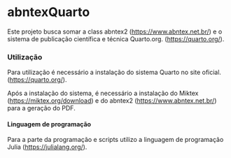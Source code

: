 # abntexQuarto

Este projeto busca somar a class abntex2 (<https://www.abntex.net.br/>) e o sistema de publicação científica e técnica Quarto.org. (<https://quarto.org/>).

### Utilização

Para utilização é necessário a instalação do sistema Quarto no site oficial. (<https://quarto.org/>).

Após a instalação do sistema, é necessário a instalação do Miktex (<https://miktex.org/download>) e do abntex2 (<https://www.abntex.net.br/>) para a geração do PDF.

#### Linguagem de programação

Para a parte da programação e scripts utilizo a linguagem de programação Julia (<https://julialang.org/>).
